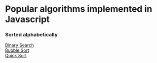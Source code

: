 # Popular algorithms implemented in Javascript

### Sorted alphabetically

[Binary Search](https://github.com/mgechev/javascript-algorithms/blob/master/src/binary-search.md)<br />
[Bubble Sort](https://github.com/dabit3/javascript-algorithms/blob/master/src/bubble-sort.md)<br />
[Quick Sort](https://github.com/dabit3/javascript-algorithms/blob/master/src/quick-sort.md)
